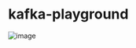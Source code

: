 # kafka-playground
![image](https://user-images.githubusercontent.com/20506/195762739-e3470c6d-abf6-449e-a0e9-4f96168790f8.png)
